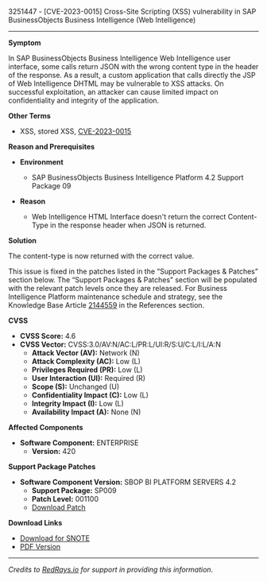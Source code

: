 3251447 - [CVE-2023-0015] Cross-Site Scripting (XSS) vulnerability in SAP BusinessObjects Business Intelligence (Web Intelligence)

---

**Symptom**

In SAP BusinessObjects Business Intelligence Web Intelligence user interface, some calls return JSON with the wrong content type in the header of the response. As a result, a custom application that calls directly the JSP of Web Intelligence DHTML may be vulnerable to XSS attacks. On successful exploitation, an attacker can cause limited impact on confidentiality and integrity of the application.

**Other Terms**

- XSS, stored XSS, [CVE-2023-0015](https://cve.mitre.org/cgi-bin/cvename.cgi?name=CVE-2023-0015)

**Reason and Prerequisites**

- **Environment**
  - SAP BusinessObjects Business Intelligence Platform 4.2 Support Package 09

- **Reason**
  - Web Intelligence HTML Interface doesn't return the correct Content-Type in the response header when JSON is returned.

**Solution**

The content-type is now returned with the correct value.

This issue is fixed in the patches listed in the “Support Packages & Patches” section below. The “Support Packages & Patches” section will be populated with the relevant patch levels once they are released. For Business Intelligence Platform maintenance schedule and strategy, see the Knowledge Base Article [2144559](https://me.sap.com/softwarecenter/template/products/_APP=00200682500000001943&_EVENT=DISPHIER&HEADER=Y&FUNCTIONBAR=N&EVENT=TREE&NE=NAVIGATE&ENR=73555000100200001041&V=MAINT) in the References section.

**CVSS**

- **CVSS Score:** 4.6
- **CVSS Vector:** CVSS:3.0/AV:N/AC:L/PR:L/UI:R/S:U/C:L/I:L/A:N
  - **Attack Vector (AV):** Network (N)
  - **Attack Complexity (AC):** Low (L)
  - **Privileges Required (PR):** Low (L)
  - **User Interaction (UI):** Required (R)
  - **Scope (S):** Unchanged (U)
  - **Confidentiality Impact (C):** Low (L)
  - **Integrity Impact (I):** Low (L)
  - **Availability Impact (A):** None (N)

**Affected Components**

- **Software Component:** ENTERPRISE
  - **Version:** 420

**Support Package Patches**

- **Software Component Version:** SBOP BI PLATFORM SERVERS 4.2
  - **Support Package:** SP009
  - **Patch Level:** 001100
  - [Download Patch](https://me.sap.com/softwarecenter/template/products/_APP=00200682500000001943&_EVENT=DISPHIER&HEADER=Y&FUNCTIONBAR=N&EVENT=TREE&NE=NAVIGATE&ENR=73555000100200001041&V=MAINT)

**Download Links**

- [Download for SNOTE](https://notesdownloads.sap.com/note/0040000000024072023)
- [PDF Version](https://userapps.support.sap.com/sap/support/sfm/notes/print/0003251447?language=en-US&token=C3715E9B5F0959850314CC89239BF618)

---

*Credits to [RedRays.io](https://redrays.io) for support in providing this information.*